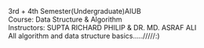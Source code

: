 3rd + 4th Semester(Undergraduate)AIUB<br />
Course: Data Structure & Algorithm<br />
Instructors: SUPTA RICHARD PHILIP & DR. MD. ASRAF ALI<br />
All algorithm and data structure basics...../////:) <br />
